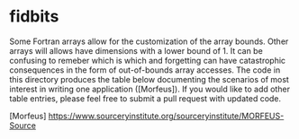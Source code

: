 fidbits
=======

Some Fortran arrays allow for the customization of the array bounds.
Other arrays will allows have dimensions with a lower bound of 1. It
can be confusing to remeber which is which and forgetting can have
catastrophic consequences in the form of out-of-bounds array accesses.
The code in this directory produces the table below documenting the
scenarios of most interest in writing one application ([Morfeus]).
If you would like to add other table entries, please feel free to
submit a pull request with updated code.




[Hyperlinks]:#
[Morfeus] https://www.sourceryinstitute.org/sourceryinstitute/MORFEUS-Source
